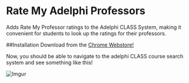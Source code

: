 # Rate My Adelphi Professors
Adds Rate My Professor ratings to the Adelphi CLASS System, making it convenient for students to look up the ratings for their professors.

##Installation
Download from the [Chrome Webstore!](https://chrome.google.com/webstore/detail/rate-my-adelphi-professor/iobfioijbmdepcnpmaldbblkbhiceedc) 

Now, you should be able to navigate to the adelphi CLASS course search system and see something like this!

![Imgur](http://i.imgur.com/xWUeGj8.png?1)

